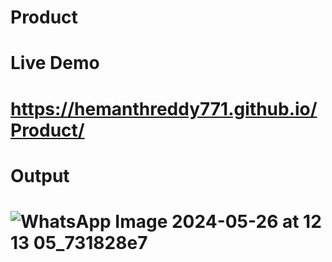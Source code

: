 # Product
# Live Demo
# https://hemanthreddy771.github.io/Product/
# Output
# ![WhatsApp Image 2024-05-26 at 12 13 05_731828e7](https://github.com/hemanthreddy771/Product/assets/170849319/30a1c5ca-c4d0-4a27-80c5-193bca124d27)
